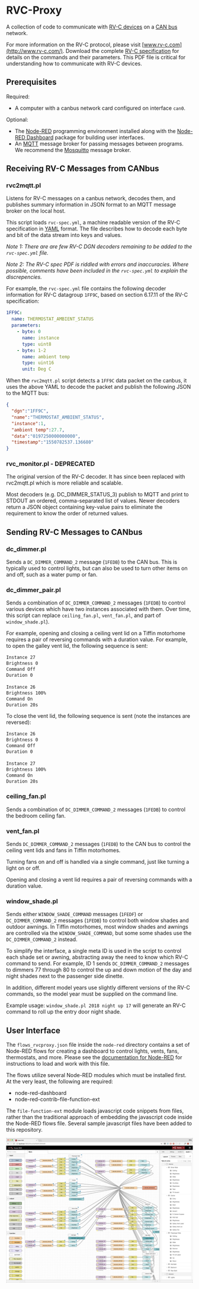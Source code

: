 RVC-Proxy
=========

A collection of code to communicate with [RV-C
devices](https://en.wikipedia.org/wiki/RV-C) on a [CAN
bus](https://en.wikipedia.org/wiki/CAN_bus) network.

For more information on the RV-C protocol, please visit
[www.rv-c.com](http://www.rv-c.com/). Download the complete [RV-C
specification](http://www.rv-c.com/?q=node/75) for details on the
commands and their parameters. This PDF file is critical for
understanding how to communicate with RV-C devices.

Prerequisites
-------------

Required:

* A computer with a canbus network card configured on interface `can0`.

Optional:

* The [Node-RED](https://nodered.org/) programming environment installed
  along with the [Node-RED Dashboard](https://github.com/node-red/node-red-dashboard)
  package for building user interfaces.
* An [MQTT](http://mqtt.org/) message broker for passing messages
  between programs. We recommend the [Mosquitto](https://mosquitto.org/) message broker.

Receiving RV-C Messages from CANbus
-----------------------------------

### rvc2mqtt.pl

Listens for RV-C messages on a canbus network, decodes them, and
publishes summary information in JSON format to an MQTT message broker
on the local host.

This script loads `rvc-spec.yml`, a machine readable version of the RV-C
specification in [YAML](https://yaml.org/spec/1.2/spec.html) format.
The file describes how to decode each byte and bit of the data stream
into keys and values.

_Note 1: There are are few RV-C DGN decoders
remaining to be added to the `rvc-spec.yml` file._

_Note 2: The RV-C spec PDF is riddled with errors and inaccuracies.
Where possible, comments have been included in the `rvc-spec.yml` to
explain the discrepencies._

For example, the `rvc-spec.yml` file contains the following decoder
information for RV-C datagroup `1FF9C`, based on section 6.17.11 of the
RV-C specification:

```yaml
1FF9C:
  name: THERMOSTAT_AMBIENT_STATUS
  parameters:
    - byte: 0
      name: instance
      type: uint8
    - byte: 1-2
      name: ambient temp
      type: uint16
      unit: Deg C
```

When the `rvc2mqtt.pl` script detects a `1FF9C` data packet on the canbus,
it uses the above YAML to decode the packet and publish the following JSON
to the MQTT bus:

```json
{
  "dgn":"1FF9C",
  "name":"THERMOSTAT_AMBIENT_STATUS",
  "instance":1,
  "ambient temp":27.7,
  "data":"0197250000000000",
  "timestamp":"1550782537.136680"
}
```

### rvc_monitor.pl - DEPRECATED

The original version of the RV-C decoder. It has since been replaced
with rvc2mqtt.pl which is more reliable and scalable.

Most decoders (e.g. DC_DIMMER_STATUS_3) publish to MQTT and print to
STDOUT an ordered, comma-separated list of values. Newer decoders return
a JSON object containing key-value pairs to eliminate the requirement to
know the order of returned values.

Sending RV-C Messages to CANbus
-----------------------------------

### dc_dimmer.pl

Sends a `DC_DIMMER_COMMAND_2` message (`1FEDB`) to the CAN bus. This is
typically used to control lights, but can also be used to turn other
items on and off, such as a water pump or fan.

### dc_dimmer_pair.pl

Sends a combination of `DC_DIMMER_COMMAND_2` messages (`1FEDB`) to
control various devices which have two instances associated with them.
Over time, this script can replace `ceiling_fan.pl`, `vent_fan.pl`, and
part of `window_shade.pl`).

For example, opening and closing a ceiling vent lid on a Tiffin
motorhome requires a pair of reversing commands with a duration value.
For example, to open the galley vent lid, the following sequence is
sent:

```
Instance 27
Brightness 0
Command Off
Duration 0

Instance 26
Brightness 100%
Command On
Duration 20s
```

To close the vent lid, the following sequence is sent (note the
instances are reversed):

```
Instance 26
Brightness 0
Command Off
Duration 0

Instance 27
Brightness 100%
Command On
Duration 20s
```

### ceiling_fan.pl

Sends a combination of `DC_DIMMER_COMMAND_2` messages (`1FEDB`) to
control the bedroom ceiling fan.

### vent_fan.pl

Sends `DC_DIMMER_COMMAND_2` messages (`1FEDB`) to the CAN bus to control
the ceiling vent lids and fans in Tiffin motorhomes.

Turning fans on and off is handled via a single command, just like
turning a light on or off.

Opening and closing a vent lid requires a pair of reversing commands
with a duration value.

### window_shade.pl

Sends either `WINDOW_SHADE_COMMAND` messages (`1FEDF`) or
`DC_DIMMER_COMMAND_2` messages (`1FEDB`) to control both window shades
and outdoor awnings. In Tiffin motorhomes, most window shades and
awnings are controlled via the `WINDOW_SHADE_COMMAND`, but some some
shades use the `DC_DIMMER_COMMAND_2` instead.

To simplify the interface, a single meta ID is used in the script to
control each shade set or awning, abstracting away the need to know
which RV-C command to send. For example, ID 1 sends
`DC_DIMMER_COMMAND_2` messages to dimmers 77 through 80 to control the
up and down motion of the day and night shades next to the passenger
side dinette.

In addition, different model years use slightly different versions of
the RV-C commands, so the model year must be supplied on the command
line.

Example usage: `window_shade.pl 2018 night up 17` will generate an RV-C
command to roll up the entry door night shade.

User Interface
--------------

The `flows_rvcproxy.json` file inside the `node-red` directory contains
a set of Node-RED flows for creating a dashboard to control lights,
vents, fans, thermostats, and more. Please see the [documentation for
Node-RED](https://nodered.org/docs/) for instructions to load and work
with this file.

The flows utilize several Node-RED modules which must be installed
first. At the very least, the following are required:

* node-red-dashboard
* node-red-contrib-file-function-ext

The `file-function-ext` module loads javascript code snippets from
files, rather than the traditional approach of embedding the javascript
code inside the Node-RED flows file. Several sample javascript files
have been added to this repository.

![Node-RED Flows](images/flows.jpg "Node-RED Flows")

